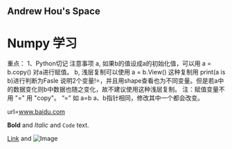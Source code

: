 ## Andrew Hou's Space
# Numpy 学习
重点：
1、Python切记 注意事项
a, 如果b的值设成a的初始化值，可以用 a = b.copy() 对a进行赋值。
b, 浅层复制可以使用  a = b.View()  这种复制用 print(a is b)进行判断为Fasle 说明2个变量!=，并且用shape查看也为不同变量。但是若a中的数据变化则b中数据也随之变化，故不建议使用这种浅层复制。
注：赋值变量不用 "=" 用 "copy"。 “=” 如 a=b a、b指针相同，修改其中一个都会改变。 

url=www.baidu.com

**Bold** and _Italic_ and `Code` text.

[Link](url) and ![Image](src)
